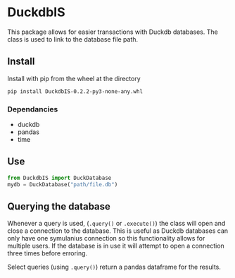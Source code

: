 # DuckdbIS

This package allows for easier transactions with Duckdb databases.  The class is used to link to the database file path.  

## Install

Install with pip from the wheel at the directory

`pip install DuckdbIS-0.2.2-py3-none-any.whl` 

### Dependancies

- duckdb
- pandas
- time

## Use

``` python
from DuckdbIS import DuckDatabase
mydb = DuckDatabase("path/file.db")
```


## Querying the database

Whenever a query is used, (`.query()` or `.execute()`) the class will open and close a connection to the database.  This is useful as Duckdb databases can only have one symulanius connection so this functionality allows for multiple users.  If the database is in use it will attempt to open a connection three times before erroring.

Select queries (using `.query()`) return a pandas dataframe for the results.  